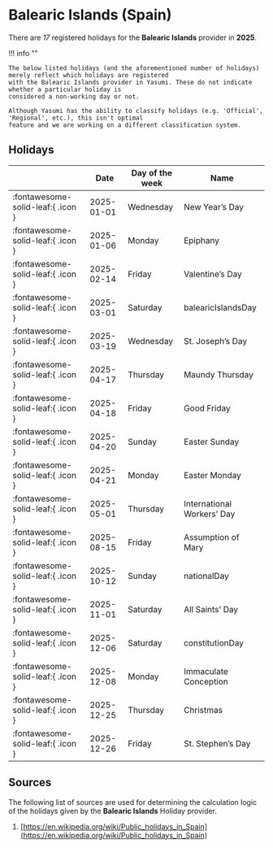 # Balearic Islands (Spain)

There are _17_ registered holidays for the **Balearic Islands** provider in **2025**.

!!! info ""

    The below listed holidays (and the aforementioned number of holidays) merely reflect which holidays are registered
    with the Balearic Islands provider in Yasumi. These do not indicate whether a particular holiday is
    considered a non-working day or not.

    Although Yasumi has the ability to classify holidays (e.g. 'Official', 'Regional', etc.), this isn't optimal
    feature and we are working on a different classification system.

## Holidays

|     | Date | Day of the week | Name |
| --- | ---- | --------------- | ---- |
| :fontawesome-solid-leaf:{ .icon } | 2025-01-01 | Wednesday | New Year’s Day |
| :fontawesome-solid-leaf:{ .icon } | 2025-01-06 | Monday | Epiphany |
| :fontawesome-solid-leaf:{ .icon } | 2025-02-14 | Friday | Valentine’s Day |
| :fontawesome-solid-leaf:{ .icon } | 2025-03-01 | Saturday | balearicIslandsDay |
| :fontawesome-solid-leaf:{ .icon } | 2025-03-19 | Wednesday | St. Joseph’s Day |
| :fontawesome-solid-leaf:{ .icon } | 2025-04-17 | Thursday | Maundy Thursday |
| :fontawesome-solid-leaf:{ .icon } | 2025-04-18 | Friday | Good Friday |
| :fontawesome-solid-leaf:{ .icon } | 2025-04-20 | Sunday | Easter Sunday |
| :fontawesome-solid-leaf:{ .icon } | 2025-04-21 | Monday | Easter Monday |
| :fontawesome-solid-leaf:{ .icon } | 2025-05-01 | Thursday | International Workers’ Day |
| :fontawesome-solid-leaf:{ .icon } | 2025-08-15 | Friday | Assumption of Mary |
| :fontawesome-solid-leaf:{ .icon } | 2025-10-12 | Sunday | nationalDay |
| :fontawesome-solid-leaf:{ .icon } | 2025-11-01 | Saturday | All Saints’ Day |
| :fontawesome-solid-leaf:{ .icon } | 2025-12-06 | Saturday | constitutionDay |
| :fontawesome-solid-leaf:{ .icon } | 2025-12-08 | Monday | Immaculate Conception |
| :fontawesome-solid-leaf:{ .icon } | 2025-12-25 | Thursday | Christmas |
| :fontawesome-solid-leaf:{ .icon } | 2025-12-26 | Friday | St. Stephen’s Day |

## Sources

The following list of sources are used for determining the calculation logic of
the holidays given by the **Balearic Islands** Holiday provider.

1. [https://en.wikipedia.org/wiki/Public_holidays_in_Spain](https://en.wikipedia.org/wiki/Public_holidays_in_Spain)
